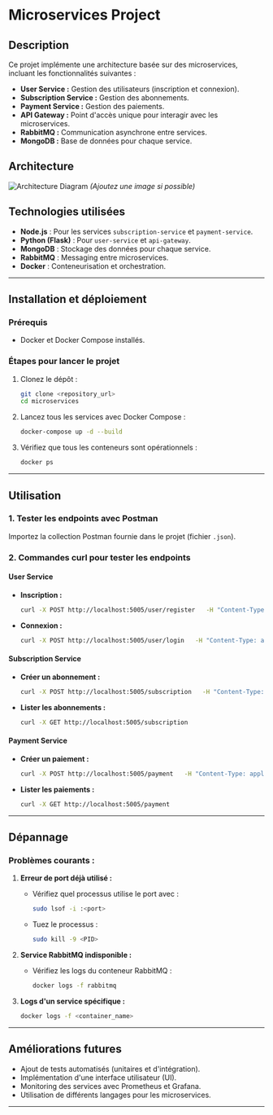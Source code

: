 
# Microservices Project

## Description
Ce projet implémente une architecture basée sur des microservices, incluant les fonctionnalités suivantes :
- **User Service :** Gestion des utilisateurs (inscription et connexion).
- **Subscription Service :** Gestion des abonnements.
- **Payment Service :** Gestion des paiements.
- **API Gateway :** Point d'accès unique pour interagir avec les microservices.
- **RabbitMQ :** Communication asynchrone entre services.
- **MongoDB :** Base de données pour chaque service.

## Architecture
![Architecture Diagram](architecture_diagram.png) *(Ajoutez une image si possible)*

## Technologies utilisées
- **Node.js** : Pour les services `subscription-service` et `payment-service`.
- **Python (Flask)** : Pour `user-service` et `api-gateway`.
- **MongoDB** : Stockage des données pour chaque service.
- **RabbitMQ** : Messaging entre microservices.
- **Docker** : Conteneurisation et orchestration.

---

## Installation et déploiement

### Prérequis
- Docker et Docker Compose installés.

### Étapes pour lancer le projet
1. Clonez le dépôt :
   ```bash
   git clone <repository_url>
   cd microservices
   ```

2. Lancez tous les services avec Docker Compose :
   ```bash
   docker-compose up -d --build
   ```

3. Vérifiez que tous les conteneurs sont opérationnels :
   ```bash
   docker ps
   ```

---

## Utilisation

### 1. Tester les endpoints avec Postman
Importez la collection Postman fournie dans le projet (fichier `.json`).

### 2. Commandes curl pour tester les endpoints
#### User Service
- **Inscription :**
  ```bash
  curl -X POST http://localhost:5005/user/register   -H "Content-Type: application/json"   -d '{"email": "user@example.com", "password": "password123"}'
  ```

- **Connexion :**
  ```bash
  curl -X POST http://localhost:5005/user/login   -H "Content-Type: application/json"   -d '{"email": "user@example.com", "password": "password123"}'
  ```

#### Subscription Service
- **Créer un abonnement :**
  ```bash
  curl -X POST http://localhost:5005/subscription   -H "Content-Type: application/json"   -d '{"userId": "12345", "name": "Netflix", "price": 12.99, "billingDate": "2024-12-15"}'
  ```

- **Lister les abonnements :**
  ```bash
  curl -X GET http://localhost:5005/subscription
  ```

#### Payment Service
- **Créer un paiement :**
  ```bash
  curl -X POST http://localhost:5005/payment   -H "Content-Type: application/json"   -d '{"userId": "12345", "subscriptionId": "abcde12345", "amount": 12.99, "paymentDate": "2024-12-15"}'
  ```

- **Lister les paiements :**
  ```bash
  curl -X GET http://localhost:5005/payment
  ```

---

## Dépannage
### Problèmes courants :
1. **Erreur de port déjà utilisé :**
   - Vérifiez quel processus utilise le port avec :
     ```bash
     sudo lsof -i :<port>
     ```
   - Tuez le processus :
     ```bash
     sudo kill -9 <PID>
     ```

2. **Service RabbitMQ indisponible :**
   - Vérifiez les logs du conteneur RabbitMQ :
     ```bash
     docker logs -f rabbitmq
     ```

3. **Logs d'un service spécifique :**
   ```bash
   docker logs -f <container_name>
   ```

---

## Améliorations futures
- Ajout de tests automatisés (unitaires et d'intégration).
- Implémentation d'une interface utilisateur (UI).
- Monitoring des services avec Prometheus et Grafana.
- Utilisation de différents langages pour les microservices.

---
